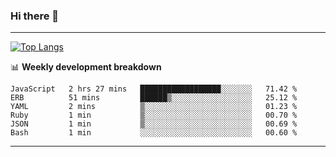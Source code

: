 ### Hi there 👋

-------
[![Top Langs](https://github-readme-stats.vercel.app/api/top-langs/?username=ashish-r)](https://github.com/anuraghazra/github-readme-stats)

📊 **Weekly development breakdown**
<!--START_SECTION:waka-->

```text
JavaScript   2 hrs 27 mins   ██████████████████░░░░░░░   71.42 %
ERB          51 mins         ██████▒░░░░░░░░░░░░░░░░░░   25.12 %
YAML         2 mins          ▒░░░░░░░░░░░░░░░░░░░░░░░░   01.23 %
Ruby         1 min           ▒░░░░░░░░░░░░░░░░░░░░░░░░   00.70 %
JSON         1 min           ▒░░░░░░░░░░░░░░░░░░░░░░░░   00.69 %
Bash         1 min           ░░░░░░░░░░░░░░░░░░░░░░░░░   00.60 %
```

<!--END_SECTION:waka-->
-------

<!--
**ashish-r/ashish-r** is a ✨ _special_ ✨ repository because its `README.md` (this file) appears on your GitHub profile.

Here are some ideas to get you started:

- 🔭 I’m currently working on ...
- 🌱 I’m currently learning ...
- 👯 I’m looking to collaborate on ...
- 🤔 I’m looking for help with ...
- 💬 Ask me about ...
- 📫 How to reach me: ...
- 😄 Pronouns: ...
- ⚡ Fun fact: ...
-->
